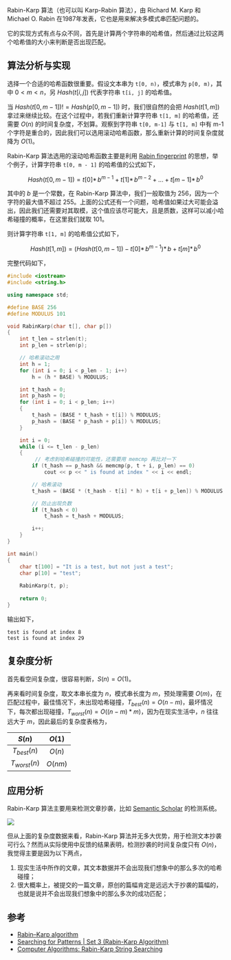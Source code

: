 Rabin-Karp 算法（也可以叫 Karp-Rabin 算法），由 Richard M. Karp 和 Michael O. Rabin 在1987年发表，它也是用来解决多模式串匹配问题的。

它的实现方式有点与众不同，首先是计算两个字符串的哈希值，然后通过比较这两个哈希值的大小来判断是否出现匹配。

## 算法分析与实现

选择一个合适的哈希函数很重要。假设文本串为 `t[0, n)`，模式串为 `p[0, m)`，其中 $0<m<n$，另 $Hash(t[i,j])$ 代表字符串 `t[i, j]` 的哈希值。

当 $Hash(t[0, m-1])!=Hash(p[0,m-1])$ 时，我们很自然的会把 $Hash(t[1, m])$ 拿过来继续比较。在这个过程中，若我们重新计算字符串 `t[1, m]` 的哈希值，还需要 $O(n)$ 的时间复杂度，不划算。观察到字符串 `t[0, m-1]` 与 `t[1, m]` 中有 m-1 个字符是重合的，因此我们可以选用滚动哈希函数，那么重新计算的时间复杂度就降为 $O(1)$。

Rabin-Karp 算法选用的滚动哈希函数主要是利用 [Rabin fingerprint](https://en.wikipedia.org/wiki/Rabin_fingerprint) 的思想，举个例子，计算字符串 `t[0, m - 1]` 的哈希值的公式如下，

$$
Hash(t[0, m-1])=t[0]\ast\,b^{m-1}+t[1]\ast\,b^{m-2}+...+t[m-1]\ast\,b^0\tag{t[0] 代表该字符的 ASCII 码}
$$

其中的 $b$ 是一个常数，在 Rabin-Karp 算法中，我们一般取值为 256，因为一个字符的最大值不超过 255。上面的公式还有一个问题，哈希值如果过大可能会溢出，因此我们还需要对其取模，这个值应该尽可能大，且是质数，这样可以减小哈希碰撞的概率，在这里我们就取 101​。

则计算字符串 `t[1, m]` 的哈希值公式如下，

$$
Hash(t[1,m])=(Hash(t[0,m-1])-t[0]\ast\,b^{m-1})\ast\,b+t[m]\ast\,b^0\tag{请仔细对比上式}
$$

完整代码如下，

```c++
#include <iostream>
#include <string.h>

using namespace std;

#define BASE 256
#define MODULUS 101

void RabinKarp(char t[], char p[])
{
	int t_len = strlen(t);
	int p_len = strlen(p);

	// 哈希滚动之用
	int h = 1;
	for (int i = 0; i < p_len - 1; i++)
		h = (h * BASE) % MODULUS;

	int t_hash = 0;
	int p_hash = 0;
	for (int i = 0; i < p_len; i++)
	{
		t_hash = (BASE * t_hash + t[i]) % MODULUS;
		p_hash = (BASE * p_hash + p[i]) % MODULUS;
	}

	int i = 0;
	while (i <= t_len - p_len)
	{
         // 考虑到哈希碰撞的可能性，还需要用 memcmp 再比对一下
		if (t_hash == p_hash && memcmp(p, t + i, p_len) == 0)
			cout << p << " is found at index " << i << endl;

		// 哈希滚动
		t_hash = (BASE * (t_hash - t[i] * h) + t[i + p_len]) % MODULUS;

		// 防止出现负数
		if (t_hash < 0)
			t_hash = t_hash + MODULUS;

		i++;
	}
}

int main()
{
	char t[100] = "It is a test, but not just a test";
	char p[10] = "test";
    
	RabinKarp(t, p);
    
	return 0;
}
```

输出如下，

```plaintext
test is found at index 8
test is found at index 29
```

## 复杂度分析

首先看空间复杂度，很容易判断，$S(n)=O(1)$。

再来看时间复杂度，取文本串长度为 $n$，模式串长度为 $m$，预处理需要 $O(m)$，在匹配过程中，最佳情况下，未出现哈希碰撞，$T_{best}(n)=O(n-m)$，最坏情况下，每次都出现碰撞，$T_{worst}(n)=O((n-m)*m)$，因为在现实生活中，$n$ 往往远大于 $m$，因此最后的复杂度表格为，

|     $S(n)$     | $O(1)$  |
| :------------: | :-----: |
| $T_{best}(n)$  | $O(n)$  |
| $T_{worst}(n)$ | $O(nm)$ |

## 应用分析

Rabin-Karp 算法主要用来检测文章抄袭，比如 [Semantic Scholar](https://www.semanticscholar.org/) 的检测系统。

![](https://cdn.ethsonliu.com/x1/20191205_01.png)

但从上面的复杂度数据来看，Rabin-Karp 算法并无多大优势，用于检测文本抄袭可行么？然而从实际使用中反馈的结果表明，检测抄袭的时间复杂度只有 $O(n)$，我觉得主要是因为以下两点，

1. 现实生活中所作的文章，其文本数据并不会出现我们想象中的那么多次的哈希碰撞；
2. 很大概率上，被提交的一篇文章，原创的篇幅肯定是远远大于抄袭的篇幅的，也就是说并不会出现我们想象中的那么多次的成功匹配；

## 参考

- [Rabin–Karp algorithm](https://en.wikipedia.org/wiki/Rabin%E2%80%93Karp_algorithm)
- [Searching for Patterns | Set 3 (Rabin-Karp Algorithm)](https://www.geeksforgeeks.org/searching-for-patterns-set-3-rabin-karp-algorithm/)
- [Computer Algorithms: Rabin-Karp String Searching](http://www.stoimen.com/blog/2012/04/02/computer-algorithms-rabin-karp-string-searching/)